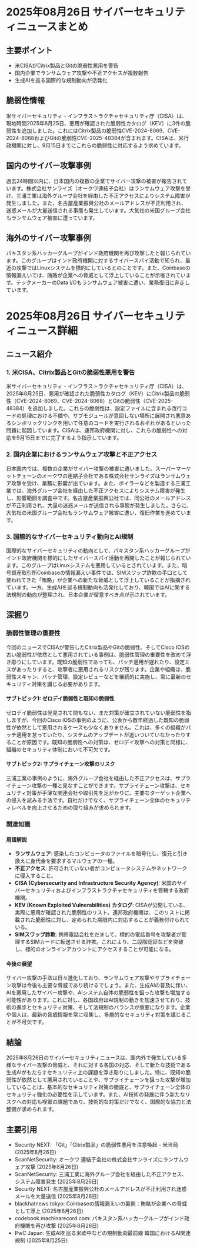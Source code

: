 # 2025年08月26日 サイバーセキュリティニュースまとめ

## 主要ポイント

*   米CISAがCitrix製品とGitの脆弱性悪用を警告
*   国内企業でランサムウェア攻撃や不正アクセスが複数報告
*   生成AIを巡る国際的な規制動向が活発化

## 脆弱性情報

米サイバーセキュリティ・インフラストラクチャセキュリティ庁（CISA）は、現地時間2025年8月25日、悪用が確認された脆弱性カタログ（KEV）に3件の脆弱性を追加しました。これにはCitrix製品の脆弱性CVE-2024-8069、CVE-2024-8068およびGitの脆弱性CVE-2025-48384が含まれます。CISAは、米行政機関に対し、9月15日までにこれらの脆弱性に対応するよう求めています。

## 国内のサイバー攻撃事例

過去24時間以内に、日本国内の複数の企業でサイバー攻撃の被害が報告されています。株式会社サンライズ（オークワ連結子会社）はランサムウェア攻撃を受け、三浦工業は海外グループ会社を経由した不正アクセスによりシステム障害が発生しました。また、名古屋産業振興公社のメールアドレスが不正利用され、迷惑メールが大量送信される事態も発生しています。大気社の米国グループ会社もランサムウェア被害に遭っています。

## 海外のサイバー攻撃事例

パキスタン系ハッカーグループがインド政府機関を再び攻撃したと報じられています。このグループはインド政府機関に対するサイバースパイ活動で知られ、最近の攻撃ではLinuxシステムを標的にしているとのことです。また、Coinbaseの情報漏えいでは、賄賂が企業への脅威として浮上していることが示唆されています。テックメーカーのData I/Oもランサムウェア被害に遭い、業務復旧に奔走しています。

# 2025年08月26日 サイバーセキュリティニュース詳細

## ニュース紹介

### 1. 米CISA、Citrix製品とGitの脆弱性悪用を警告

米サイバーセキュリティ・インフラストラクチャセキュリティ庁（CISA）は、2025年8月25日、悪用が確認された脆弱性カタログ（KEV）にCitrix製品の脆弱性（CVE-2024-8069、CVE-2024-8068）とGitの脆弱性（CVE-2025-48384）を追加しました。これらの脆弱性は、設定ファイルに含まれる改行コードの処理における不備や、サブモジュールが意図しない場所に展開され悪意あるシンボリックリンクを用いて任意のコードを実行されるおそれがあるといった問題に起因しています。CISAは、連邦政府機関に対し、これらの脆弱性への対応を9月15日までに完了するよう指示しています。

### 2. 国内企業におけるランサムウェア攻撃と不正アクセス

日本国内では、複数の企業がサイバー攻撃の被害に遭いました。スーパーマーケットチェーンのオークワの連結子会社である株式会社サンライズはランサムウェア攻撃を受け、業務に影響が出ています。また、ボイラーなどを製造する三浦工業では、海外グループ会社を経由した不正アクセスによりシステム障害が発生し、影響範囲を調査中です。名古屋産業振興公社では、同公社のメールアドレスが不正利用され、大量の迷惑メールが送信される事態が発生しました。さらに、大気社の米国グループ会社もランサムウェア被害に遭い、復旧作業を進めています。

### 3. 国際的なサイバーセキュリティ動向とAI規制

国際的なサイバーセキュリティの動向として、パキスタン系ハッカーグループがインド政府機関を標的にしたサイバースパイ活動を再開したことが報じられています。このグループはLinuxシステムを悪用しているとされています。また、暗号資産取引所Coinbaseの情報漏えい事件では、SIMスワップ詐欺の手口として使われてきた「賄賂」が企業への新たな脅威として浮上していることが指摘されています。一方、生成AIを巡る規制動向も活発化しており、韓国ではAIに関する法規制の動向が整理され、日本企業が留意すべき点が示されています。

## 深掘り

### 脆弱性管理の重要性

今回のニュースでCISAが警告したCitrix製品やGitの脆弱性、そしてCisco IOSの古い脆弱性が依然として悪用されている事例は、脆弱性管理の重要性を改めて浮き彫りにしています。既知の脆弱性であっても、パッチ適用が遅れたり、設定ミスがあったりすると、攻撃者に悪用されるリスクが残ります。企業や組織は、脆弱性スキャン、パッチ管理、設定レビューなどを継続的に実施し、常に最新のセキュリティ対策を講じる必要があります。

#### サブトピック1: ゼロデイ脆弱性と既知の脆弱性

ゼロデイ脆弱性は発見されて間もない、まだ対策が確立されていない脆弱性を指しますが、今回のCisco IOSの事例のように、公表から数年経過した既知の脆弱性が依然として悪用されるケースも少なくありません。これは、多くの組織がパッチ適用を怠っていたり、システムのアップデートが追いついていなかったりすることが原因です。既知の脆弱性への対策は、ゼロデイ攻撃への対策と同様に、組織のセキュリティ体制において不可欠です。

#### サブトピック2: サプライチェーン攻撃のリスク

三浦工業の事例のように、海外グループ会社を経由した不正アクセスは、サプライチェーン攻撃の一種と見なすことができます。サプライチェーン攻撃は、セキュリティ対策が手薄な関連会社や取引先を足がかりに、主要なターゲット企業への侵入を試みる手法です。自社だけでなく、サプライチェーン全体のセキュリティレベルを向上させるための取り組みが求められます。

### 関連知識

#### 用語解説

*   **ランサムウェア**: 感染したコンピュータのファイルを暗号化し、復元と引き換えに身代金を要求するマルウェアの一種。
*   **不正アクセス**: 許可されていない者がコンピュータシステムやネットワークに侵入すること。
*   **CISA (Cybersecurity and Infrastructure Security Agency)**: 米国のサイバーセキュリティおよびインフラストラクチャセキュリティを管轄する政府機関。
*   **KEV (Known Exploited Vulnerabilities) カタログ**: CISAが公開している、実際に悪用が確認された脆弱性のリスト。連邦政府機関は、このリストに掲載された脆弱性に対し、定められた期限内に対応することが義務付けられている。
*   **SIMスワップ詐欺**: 携帯電話会社をだまして、標的の電話番号を攻撃者が管理するSIMカードに転送させる詐欺。これにより、二段階認証などを突破し、標的のオンラインアカウントにアクセスすることが可能になる。

#### 今後の展望

サイバー攻撃の手法は日々進化しており、ランサムウェア攻撃やサプライチェーン攻撃は今後も主要な脅威であり続けるでしょう。また、生成AIの普及に伴い、AIを悪用したサイバー攻撃や、AIシステム自体の脆弱性を狙った攻撃も増加する可能性があります。これに対し、各国政府はAI規制の動きを加速させており、技術の進歩とセキュリティ対策、そして法規制のバランスが重要になります。企業や個人は、最新の脅威情報を常に収集し、多層的なセキュリティ対策を講じることが不可欠です。

## 結論

2025年8月26日のサイバーセキュリティニュースは、国内外で発生している多様なサイバー攻撃の脅威と、それに対する各国の対応、そして新たな技術である生成AIがもたらすセキュリティ上の課題を浮き彫りにしました。特に、既知の脆弱性が依然として悪用されていることや、サプライチェーンを狙った攻撃が増加していることは、基本的なセキュリティ対策の徹底と、サプライチェーン全体のセキュリティ強化の必要性を示しています。また、AI技術の発展に伴う新たなリスクへの対応も喫緊の課題であり、技術的な対策だけでなく、国際的な協力と法整備が求められます。

## 主要引用

*   Security NEXT: 「Git」「Citrix製品」の脆弱性悪用を注意喚起 - 米当局 (2025年8月26日)
*   ScanNetSecurity: オークワ 連結子会社の株式会社サンライズにランサムウェア攻撃 (2025年8月26日)
*   ScanNetSecurity: 三浦工業に海外グループ会社を経由した不正アクセス、システム障害発生 (2025年8月26日)
*   Security NEXT: 名古屋産業振興公社のメールアドレスが不正利用され迷惑メールを大量送信 (2025年8月26日)
*   blackhatnews.tokyo: Coinbaseの情報漏えいの裏側：賄賂が企業への脅威として浮上 (2025年8月26日)
*   codebook.machinarecord.com: パキスタン系ハッカーグループがインド政府機関を再び攻撃 (2025年8月26日)
*   PwC Japan: 生成AIを巡る米欧中などの規制動向最前線 韓国におけるAI関連規制 (2025年8月25日)


